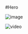 #Hero

![image](https://github.com/Xlaton25/front-end-projects/assets/102571572/5dd4019f-b0aa-4bdd-8558-1ab44dfb3e10)

![video](https://github.com/Xlaton25/front-end-projects/assets/102571572/7365d2d6-0ecf-4cdf-ada9-475a13b71220)